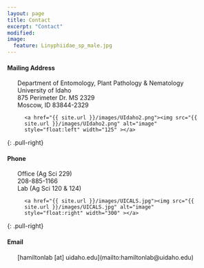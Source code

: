 ```yaml
---
layout: page
title: Contact
excerpt: "Contact"
modified: 
image:
  feature: Linyphiidae_sp_male.jpg
---
```


#### Mailing Address

<ul style="list-style-type:none">
  <li>Department of Entomology, Plant Pathology & Nematology</li>
  <li>University of Idaho</li>
  <li>875 Perimeter Dr. MS 2329</li>
  <li>Moscow, ID 83844-2329</li>
</ul>
<figure>

	<a href="{{ site.url }}/images/UIdaho2.png"><img src="{{ site.url }}/images/UIdaho2.png" alt="image" style="float:left" width="125" ></a>
	
</figure>
{: .pull-right}

#### Phone
<ul style="list-style-type:none">
  <li>Office (Ag Sci 229)</li>
  <li>208-885-1166</li>
  <li>Lab (Ag Sci 120 & 124)</li>
</ul>
<figure>

	<a href="{{ site.url }}/images/UICALS.jpg"><img src="{{ site.url }}/images/UICALS.jpg" alt="image" style="float:right" width="300" ></a>
	
</figure>
{: .pull-right}

#### Email
<ul style="list-style-type:none">
	<li>[hamiltonlab [at] uidaho.edu](mailto:hamiltonlab@uidaho.edu)</li>
